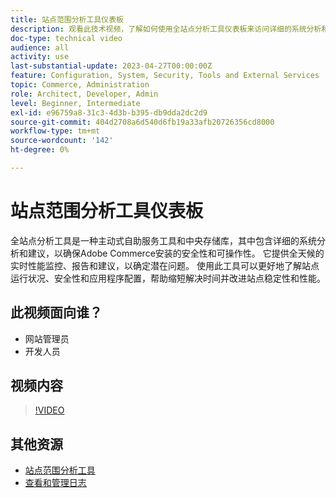 ```yaml
---
title: 站点范围分析工具仪表板
description: 观看此技术视频，了解如何使用全站点分析工具仪表板来访问详细的系统分析和建议，以确保Adobe Commerce安装的安全性和可操作性。
doc-type: technical video
audience: all
activity: use
last-substantial-update: 2023-04-27T00:00:00Z
feature: Configuration, System, Security, Tools and External Services
topic: Commerce, Administration
role: Architect, Developer, Admin
level: Beginner, Intermediate
exl-id: e96759a8-31c3-4d3b-b395-db9dda2dc2d9
source-git-commit: 404d2708a6d540d6fb19a33afb20726356cd8000
workflow-type: tm+mt
source-wordcount: '142'
ht-degree: 0%

---
```


# 站点范围分析工具仪表板

全站点分析工具是一种主动式自助服务工具和中央存储库，其中包含详细的系统分析和建议，以确保Adobe Commerce安装的安全性和可操作性。 它提供全天候的实时性能监控、报告和建议，以确定潜在问题。 使用此工具可以更好地了解站点运行状况、安全性和应用程序配置，帮助缩短解决时间并改进站点稳定性和性能。

## 此视频面向谁？

- 网站管理员
- 开发人员

## 视频内容

>[!VIDEO](https://video.tv.adobe.com/v/344001?quality=12&learn=on)

## 其他资源

- [站点范围分析工具](https://experienceleague.adobe.com/docs/commerce-operations/tools/site-wide-analysis-tool/intro.html)
- [查看和管理日志](https://experienceleague.adobe.com/docs/commerce-cloud-service/user-guide/develop/test/log-locations.html)
